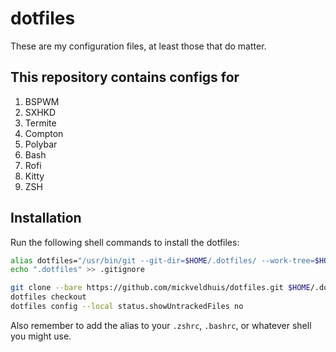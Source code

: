 # dotfiles

These are my configuration files, at least those that do matter.

## This repository contains configs for

1. BSPWM
2. SXHKD
3. Termite
4. Compton
5. Polybar
6. Bash
7. Rofi
8. Kitty
9. ZSH

## Installation

Run the following shell commands to install the dotfiles:

```bash
alias dotfiles="/usr/bin/git --git-dir=$HOME/.dotfiles/ --work-tree=$HOME"
echo ".dotfiles" >> .gitignore

git clone --bare https://github.com/mickveldhuis/dotfiles.git $HOME/.dotfiles
dotfiles checkout
dotfiles config --local status.showUntrackedFiles no
```

Also remember to add the alias to your `.zshrc`, `.bashrc`, or whatever shell you might use.

